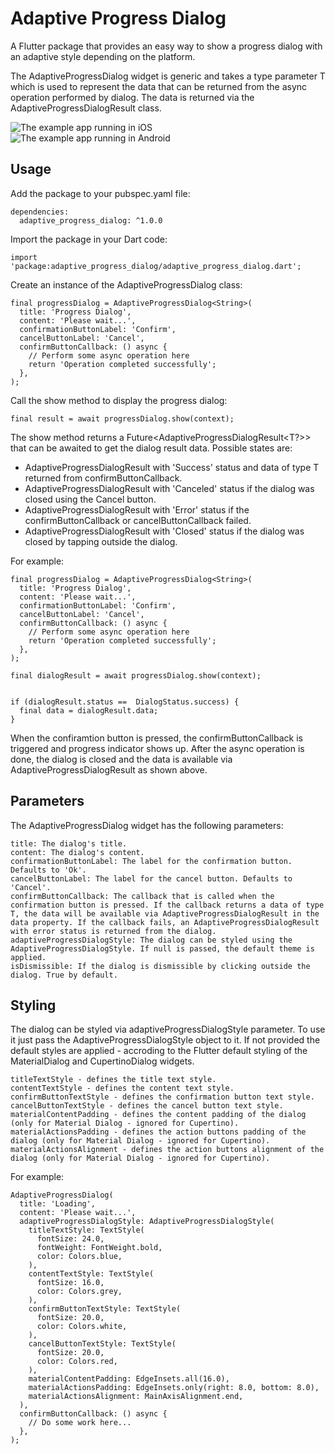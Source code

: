 # Adaptive Progress Dialog

A Flutter package that provides an easy way to show a progress dialog with an adaptive style depending on the platform.

The AdaptiveProgressDialog widget is generic and takes a type parameter T which is used to represent the data that can be returned from the async operation performed by dialog. The data is returned via the AdaptiveProgressDialogResult class.

![The example app running in iOS](resources/ios.gif?raw=true) &emsp; &emsp; &emsp; ![The example app running in Android](resources/android.gif?raw=true)

## Usage
Add the package to your pubspec.yaml file:

```
dependencies:
  adaptive_progress_dialog: ^1.0.0
```

Import the package in your Dart code:

```
import 'package:adaptive_progress_dialog/adaptive_progress_dialog.dart';
```

Create an instance of the AdaptiveProgressDialog class:

```
final progressDialog = AdaptiveProgressDialog<String>(
  title: 'Progress Dialog',
  content: 'Please wait...',
  confirmationButtonLabel: 'Confirm',
  cancelButtonLabel: 'Cancel',
  confirmButtonCallback: () async {
    // Perform some async operation here
    return 'Operation completed successfully';
  },
);
```
Call the show method to display the progress dialog:

```
final result = await progressDialog.show(context);
```

The show method returns a Future<AdaptiveProgressDialogResult<T?>> that can be awaited to get the dialog result data. Possible states are:

+ AdaptiveProgressDialogResult with 'Success' status and data of type T returned from confirmButtonCallback.
+ AdaptiveProgressDialogResult with 'Canceled' status if the dialog was closed using the Cancel button.
+ AdaptiveProgressDialogResult with 'Error' status if the confirmButtonCallback or cancelButtonCallback failed.
+ AdaptiveProgressDialogResult with 'Closed' status if the dialog was closed by tapping outside the dialog.

For example:

```
final progressDialog = AdaptiveProgressDialog<String>(
  title: 'Progress Dialog',
  content: 'Please wait...',
  confirmationButtonLabel: 'Confirm',
  cancelButtonLabel: 'Cancel',
  confirmButtonCallback: () async {
    // Perform some async operation here
    return 'Operation completed successfully';
  },
);

final dialogResult = await progressDialog.show(context);


if (dialogResult.status ==  DialogStatus.success) {
  final data = dialogResult.data;
}
```

When the confiramtion button is pressed, the confirmButtonCallback is triggered and progress indicator shows up. 
After the async operation is done, the dialog is closed and the data is available via AdaptiveProgressDialogResult as shown above.

## Parameters
The AdaptiveProgressDialog widget has the following parameters:

```
title: The dialog's title.
content: The dialog's content.
confirmationButtonLabel: The label for the confirmation button. Defaults to 'Ok'.
cancelButtonLabel: The label for the cancel button. Defaults to 'Cancel'.
confirmButtonCallback: The callback that is called when the confirmation button is pressed. If the callback returns a data of type T, the data will be available via AdaptiveProgressDialogResult in the data property. If the callback fails, an AdaptiveProgressDialogResult with error status is returned from the dialog. adaptiveProgressDialogStyle: The dialog can be styled using the AdaptiveProgressDialogStyle. If null is passed, the default theme is applied.
isDismissible: If the dialog is dismissible by clicking outside the dialog. True by default.
```

## Styling
The dialog can be styled via adaptiveProgressDialogStyle parameter. To use it just pass the AdaptiveProgressDialogStyle object to it.
If not provided the default styles are applied - accroding to the Flutter default styling of the MaterialDialog and CupertinoDialog widgets.

```
titleTextStyle - defines the title text style.
contentTextStyle - defines the content text style.
confirmButtonTextStyle - defines the confirmation button text style.
cancelButtonTextStyle - defines the cancel button text style.
materialContentPadding - defines the content padding of the dialog (only for Material Dialog - ignored for Cupertino).
materialActionsPadding - defines the action buttons padding of the dialog (only for Material Dialog - ignored for Cupertino).
materialActionsAlignment - defines the action buttons alignment of the dialog (only for Material Dialog - ignored for Cupertino).
```
For example:

```
AdaptiveProgressDialog(
  title: 'Loading',
  content: 'Please wait...',
  adaptiveProgressDialogStyle: AdaptiveProgressDialogStyle(
    titleTextStyle: TextStyle(
      fontSize: 24.0,
      fontWeight: FontWeight.bold,
      color: Colors.blue,
    ),
    contentTextStyle: TextStyle(
      fontSize: 16.0,
      color: Colors.grey,
    ),
    confirmButtonTextStyle: TextStyle(
      fontSize: 20.0,
      color: Colors.white,
    ),
    cancelButtonTextStyle: TextStyle(
      fontSize: 20.0,
      color: Colors.red,
    ),
    materialContentPadding: EdgeInsets.all(16.0),
    materialActionsPadding: EdgeInsets.only(right: 8.0, bottom: 8.0),
    materialActionsAlignment: MainAxisAlignment.end,
  ),
  confirmButtonCallback: () async {
    // Do some work here...
  },
);
```
